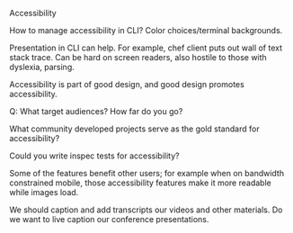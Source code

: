 Accessibility 

How to manage accessibility in CLI?
Color choices/terminal backgrounds.

Presentation in CLI can help. For example, chef client puts out wall of text stack trace.
Can be hard on screen readers, also hostile to those with dyslexia, parsing. 

Accessibility is part of good design, and good design promotes accessibility.

Q: What target audiences? How far do you go? 

What community developed projects serve as the gold standard for accessibility?

Could you write inspec tests for accessibility?

Some of the features benefit other users; for example when on bandwidth constrained mobile, those accessibility features make it more readable while images load. 

We should caption and add transcripts our videos and other materials. 
Do we want to live caption our conference presentations.
